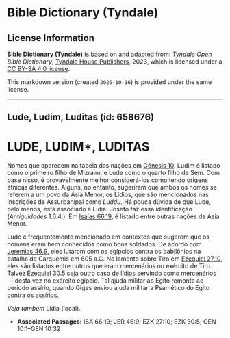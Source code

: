 # Bible Dictionary (Tyndale)

## License Information

**Bible Dictionary (Tyndale)** is based on and adapted from: _Tyndale Open Bible Dictionary_, [Tyndale House Publishers](https://tyndaleopenresources.com/), 2023, which is licensed under a [CC BY-SA 4.0 license](https://creativecommons.org/licenses/by-sa/4.0/legalcode.en).

This markdown version (created `2025-10-16`) is provided under the same license.



--------------------------------

## Lude, Ludim, Luditas (id: 658676)

LUDE, LUDIM\*, LUDITAS
======================

Nomes que aparecem na tabela das nações em [Gênesis 10](https://ref.ly/Gen10:1-Gen10:32). Ludim é listado como o primeiro filho de Mizraim, e Lude como o quarto filho de Sem. Com base nisso, é provavelmente melhor considerá\-los como tendo origens étnicas diferentes. Alguns, no entanto, sugeriram que ambos os nomes se referem a um povo da Ásia Menor, os Lídios, que são mencionados nas inscrições de Assurbanípal como *Luddu.* Há pouca dúvida de que Lude, pelo menos, está associado a Lídia. Josefo faz essa identificação (*Antiguidades* 1\.6\.4\.). Em [Isaías 66\.19](https://ref.ly/Isa66:19), é listado entre outras nações da Ásia Menor.

Lude é frequentemente mencionado em contextos que sugerem que os homens eram bem conhecidos como bons soldados. De acordo com [Jeremias 46\.9](https://ref.ly/Jer46:9), eles lutaram com os egípcios contra os babilônios na batalha de Carquemis em 605 a.C. No lamento sobre Tiro em [Ezequiel 27\.10](https://ref.ly/Ezek27:10), eles são listados entre outros que eram mercenários no exército de Tiro. Talvez [Ezequiel 30\.5](https://ref.ly/Ezek30:5) seja outro caso de lídios servindo como mercenários — desta vez no exército egípcio. Tal ajuda militar ao Egito remonta ao período assírio, quando Giges enviou ajuda militar a Psamético do Egito contra os assírios.

*Veja também* Lídia (local).

* **Associated Passages:** ISA 66:19; JER 46:9; EZK 27:10; EZK 30:5; GEN 10:1–GEN 10:32

